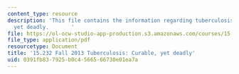 ```yaml
---
content_type: resource
description: 'This file contains the information regarding tuberculosis: curable,
  yet deadly.       '
file: https://ol-ocw-studio-app-production.s3.amazonaws.com/courses/15-232-business-model-innovation-global-health-in-frontier-markets-fall-2013/0391fb837925b0c4566566730e01ea7a_MIT15_232F13_a1_tb_04.pdf
file_type: application/pdf
resourcetype: Document
title: '15.232 Fall 2013 Tuberculosis: Curable, yet deadly'
uid: 0391fb83-7925-b0c4-5665-66730e01ea7a
---
```

